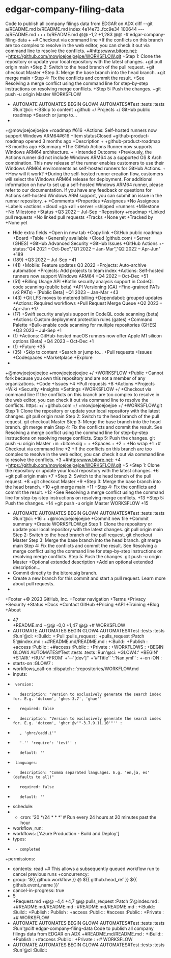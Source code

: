 # edgar-company-filing-data
Code to publish all company filings data from EDGAR on ADX 
diff --git a/README.md b/README.md
index 4e14e73..fcc9e34 100644
--- a/README.md
+++ b/README.md
@@ -1,2 +1,283 @@
-# edgar-company-filing-data
+
+# Checkout via command line
+If the conflicts on this branch are too complex to resolve in the web editor, you can check it out via command line to resolve the conflicts.
+#https:www.bitore.net:
+https://github.com/mowjoejoejoejoe/WORKSFLOW.git
+Step 1: Clone the repository or update your local repository with the latest changes.
+git pull origin main
+Step 2: Switch to the head branch of the pull request.
+git checkout Master
+Step 3: Merge the base branch into the head branch.
+git merge main
+Step 4: Fix the conflicts and commit the result.
+See Resolving a merge conflict using the command line for step-by-step instructions on resolving merge conflicts.
+Step 5: Push the changes.
+git push -u origin Master WORKSFLOW
+ AUTOMATE AUTOMATES BEGIN GLOW4 AUTOMATES#Test :tests :tests :Run'@ci:
+:BSkip to content
+github
+/ Projects
+/  GitHub public roadmap
+Search or jump to…
+
+@mowjoejoejoejoe 
+roadmap #616
+Actions: Self-hosted runners now support Windows ARM64#616
+Item statusClosed
+github-product-roadmap opened 3 months ago
+Description
+
+github-product-roadmap
+3 months ago
+Summary
+The GitHub Actions Runner now supports Windows ARM64 architecture.
+
+Intended Outcome
+Previously, the Actions runner did not include Windows ARM64 as a supported OS & Arch combination. This new release of the runner enables customers to use their Windows ARM64 environments as self-hosted runners for GitHub Actions.
+
+How will it work?
+During the self-hosted runner creation flow, customers will select the Windows ARM64 release for deployment. For additional information on how to set up a self-hosted Windows ARM64 runner, please refer to our documentation. If you have any feedback or questions for Actions self-hosted Windows ARM support, you can submit an issue in the runner repository.
+
+Comments
+Properties
+Assignees
+No Assignees
+Labels
+actions
+cloud
+ga
+all
+server
+shipped
+runners
+Milestone
+No Milestone
+Status
+Q3 2022 – Jul-Sep
+Repository
+roadmap
+Linked pull requests
+No linked pull requests
+Tracks
+None yet
+Tracked by
+None yet
+ Hide extra fields
+Open in new tab
+Copy link
+GitHub public roadmap
+Board
+Table
+Generally available
+Cloud (github.com)
+Server (GHES)
+GitHub Advanced Security
+GitHub Issues
+GitHub Actions
+-status:"Q4 2021 – Oct-Dec","Q1 2022 – Jan-Mar","Q2 2022 – Apr-Jun" 
+189
+ (189)
+Q3 2022 – Jul-Sep
+41
+ (41)
+Mobile: Feature updates Q3 2022
+Projects: Auto-archive automation
+Projects: Add projects to team index
+Actions: Self-hosted runners now support Windows ARM64
+Q4 2022 – Oct-Dec
+51
+ (51)
+Billing Usage API
+Kotlin security analysis support in CodeQL code scanning (public beta)
+API Versioning (GA)
+Fine-grained PATs (v2 PATs) - [Public Beta]
+Q1 2023 – Jan-Mar
+43
+ (43)
+Git LFS moves to metered billing
+Dependabot: grouped updates
+Actions: Required workflows
+Pull Request Merge Queue
+Q2 2023 – Apr-Jun
+17
+ (17)
+Swift security analysis support in CodeQL code scanning (beta)
+Actions: Custom deployment protection rules (gates)
+Command Palette
+Bulk-enable code scanning for multiple repositories (GHES)
+Q3 2023 – Jul-Sep
+1
+ (1)
+Actions: GitHub-hosted macOS runners now offer Apple M1 silicon options (Beta)
+Q4 2023 – Oct-Dec
+1
+ (1)
+Future
+35
+ (35)
+Skip to content
+Search or jump to…
+Pull requests
+Issues
+Codespaces
+Marketplace
+Explore
+
+@mowjoejoejoejoe 
+mowjoejoejoejoe
+/
+WORKSFLOW
+Public
+Cannot fork because you own this repository and are not a member of any organizations.
+Code
+Issues
+4
+Pull requests
+8
+Actions
+Projects
+Wiki
+Security
+Insights
+Settings
+WORKSFLOW
+/
+Checkout via command line If the conflicts on this branch are too complex to resolve in the web editor, you can check it out via command line to resolve the conflicts. https:
+/
+github.com
+/
+mowjoejoejoejoe
+/
+WORKSFLOW.git Step 1: Clone the repository or update your local repository with the latest changes.  git pull origin main Step 2: Switch to the head branch of the pull request.  git checkout Master Step 3: Merge the base branch into the head branch.  git merge main Step 4: Fix the conflicts and commit the result.  See Resolving a merge conflict using the command line for step-by-step instructions on resolving merge conflicts. Step 5: Push the changes.  git push -u origin Master
+in
+bitore.sig
+
+
+Spaces
+
+2
+
+No wrap
+1
+# Checkout via command line
+2
+If the conflicts on this branch are too complex to resolve in the web editor, you can check it out via command line to resolve the conflicts.
+3
+#https:www.bitore.net:
+4
+https://github.com/mowjoejoejoejoe/WORKSFLOW.git
+5
+Step 1: Clone the repository or update your local repository with the latest changes.
+6
+git pull origin main
+7
+Step 2: Switch to the head branch of the pull request.
+8
+git checkout Master
+9
+Step 3: Merge the base branch into the head branch.
+10
+git merge main
+11
+Step 4: Fix the conflicts and commit the result.
+12
+See Resolving a merge conflict using the command line for step-by-step instructions on resolving merge conflicts.
+13
+Step 5: Push the changes.
+14
+git push -u origin Master WORKSFLOW
+15
+ AUTOMATE AUTOMATES BEGIN GLOW4 AUTOMATES#Test :tests :tests :Run'@ci:
+16
+​
+@mowjoejoejoejoe
+Commit new file
+Commit summary
+Create WORKSFLOW.git Step 1: Clone the repository or update your local repository with the latest changes.  git pull origin main Step 2: Switch to the head branch of the pull request.  git checkout Master Step 3: Merge the base branch into the head branch.  git merge main Step 4: Fix the conflicts and commit the result.  See Resolving a merge conflict using the command line for step-by-step instructions on resolving merge conflicts. Step 5: Push the changes.  git push -u origin Master
+Optional extended description
+Add an optional extended description…
+ Commit directly to the bitore.sig branch.
+ Create a new branch for this commit and start a pull request. Learn more about pull requests.
+
+Footer
+© 2023 GitHub, Inc.
+Footer navigation
+Terms
+Privacy
+Security
+Status
+Docs
+Contact GitHub
+Pricing
+API
+Training
+Blog
+About
+ 47  
+README.md
+@@ -0,0 +1,47 @@
+# WORKSFLOW
+ AUTOMATE AUTOMATES BEGIN GLOW4 AUTOMATES#Test :tests :tests :Run'@ci:
+:Build::
+:Pull :pulls_request :
+pulls_request :Patch 5'@index.md :
+#README.md/README.md :
+:Build::
+Publish :
+access :Public :
+#access :Public :
+Private :
+WORKFLOWS :
+BEGIN GLOW4 AUTOMATES#Test :tests :tests :Run'@ci:
+GLOW4:'
+BEGIN'
+STARt'
+RUN'
+FROM'
+'--'[dev']''
+'#'Title'' ':'Nan.yml'' :
+-on :ON :
+  starts-on :GLOW7 :
+  workflows_call-on :dispatch ::':repositories/WORKFLOW.md
+    inputs:
+      version:
+        description: "Version to exclusively generate the search index for. E.g. 'dotcom', 'ghes-3.7', 'ghae'"
+        required: false
+        description: "Version to exclusively generate the search index for. E.g. 'dotcom', 'ghcr'@v'"-3.7.9.11.10'"'' :
+        , 'ghrc/cadd.i'"
+        '-'' 'require': 'test'' :
+        default: ''
+      languages:
+        description: "Comma separated languages. E.g. 'en,ja, es' (defaults to all)"
+        required: false
+        default: ''
+  schedule:
+    - cron: '20 */24 * * *' # Run every 24 hours at 20 minutes past the hour
+  workflow_run:
+    workflows: ['Azure Production - Build and Deploy']
+    types:
+      - completed
+permissions:
+  contents: read
+# This allows a subsequently queued workflow run to cancel previous runs
+concurrency:
+  group: '${{ github.workflow }} @ ${{ github.head_ref }} ${{ github.event_name }}'
+  cancel-in-progress: true
+  5  
+Request.md
+@@ -4,4 +4,7 @@ pulls_request :Patch 5'@index.md :
+#README.md/README.md :	#README.md/README.md :
+:Build::	:Build::
+Publish :	Publish :
+access :Public :	#access :Public :
+Private :
+# WORKSFLOW
+ AUTOMATE AUTOMATES BEGIN GLOW4 AUTOMATES#Test :tests :tests :Run'@ci# edgar-company-filing-data
 Code to publish all company filings data from EDGAR on ADX
+#README.md/README.md :
+:Build::
+Publish :
+#access :Public :
+Private :
+# WORKSFLOW
+ AUTOMATE AUTOMATES BEGIN GLOW4 AUTOMATES#Test :tests :tests :Run'@ci
:Build::

